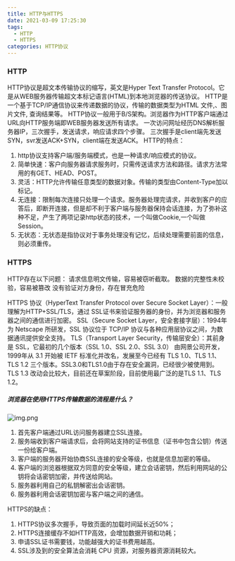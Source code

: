 ```yaml
---
title: HTTP与HTTPS
date: 2021-03-09 17:25:30
tags: 
  - HTTP
  - HTTPS
categories: HTTP协议
---
```

### HTTP
HTTP协议是超文本传输协议的缩写，英文是Hyper Text Transfer Protocol。它是从WEB服务器传输超文本标记语言(HTML)到本地浏览器的传送协议。
HTTP是一个基于TCP/IP通信协议来传递数据的协议，传输的数据类型为HTML 文件,、图片文件, 查询结果等。
HTTP协议一般用于B/S架构。浏览器作为HTTP客户端通过URL向HTTP服务端即WEB服务器发送所有请求。
一次访问网址经历DNS解析服务器IP，三次握手，发送请求，响应请求四个步骤。
三次握手是client端先发送SYN，svr发送ACK+SYN，client端在发送ACK。
HTTP的特点：
1. http协议支持客户端/服务端模式，也是一种请求/响应模式的协议。
2. 简单快速：客户向服务器请求服务时，只需传送请求方法和路径。请求方法常用的有GET、HEAD、POST。
3. 灵活：HTTP允许传输任意类型的数据对象。传输的类型由Content-Type加以标记。
4. 无连接：限制每次连接只处理一个请求。服务器处理完请求，并收到客户的应答后，即断开连接，但是却不利于客户端与服务器保持会话连接，为了弥补这种不足，产生了两项记录http状态的技术，一个叫做Cookie,一个叫做Session。
5. 无状态：无状态是指协议对于事务处理没有记忆，后续处理需要前面的信息，则必须重传。

### HTTPS
HTTP存在以下问题：
请求信息明文传输，容易被窃听截取。
数据的完整性未校验，容易被篡改
没有验证对方身份，存在冒充危险

HTTPS 协议（HyperText Transfer Protocol over Secure Socket Layer）：一般理解为HTTP+SSL/TLS，通过 SSL证书来验证服务器的身份，并为浏览器和服务器之间的通信进行加密。
SSL（Secure Socket Layer，安全套接字层）：1994年为 Netscape 所研发，SSL 协议位于 TCP/IP 协议与各种应用层协议之间，为数据通讯提供安全支持。
TLS（Transport Layer Security，传输层安全）：其前身是 SSL，它最初的几个版本（SSL 1.0、SSL 2.0、SSL 3.0）
由网景公司开发，1999年从 3.1 开始被 IETF 标准化并改名，发展至今已经有 TLS 1.0、TLS 1.1、TLS 1.2 三个版本。SSL3.0和TLS1.0由于存在安全漏洞，已经很少被使用到。TLS 1.3 改动会比较大，目前还在草案阶段，目前使用最广泛的是TLS 1.1、TLS 1.2。
##### 浏览器在使用HTTPS传输数据的流程是什么？
![img.png](https://doublewxx.github.io/images/img.png)
1. 首先客户端通过URL访问服务器建立SSL连接。
2. 服务端收到客户端请求后，会将网站支持的证书信息（证书中包含公钥）传送一份给客户端。
3. 客户端的服务器开始协商SSL连接的安全等级，也就是信息加密的等级。
4. 客户端的浏览器根据双方同意的安全等级，建立会话密钥，然后利用网站的公钥将会话密钥加密，并传送给网站。
5. 服务器利用自己的私钥解密出会话密钥。
6. 服务器利用会话密钥加密与客户端之间的通信。

HTTPS的缺点：
1. HTTPS协议多次握手，导致页面的加载时间延长近50%；
2. HTTPS连接缓存不如HTTP高效，会增加数据开销和功耗；
3. 申请SSL证书需要钱，功能越强大的证书费用越高。
4. SSL涉及到的安全算法会消耗 CPU 资源，对服务器资源消耗较大。
